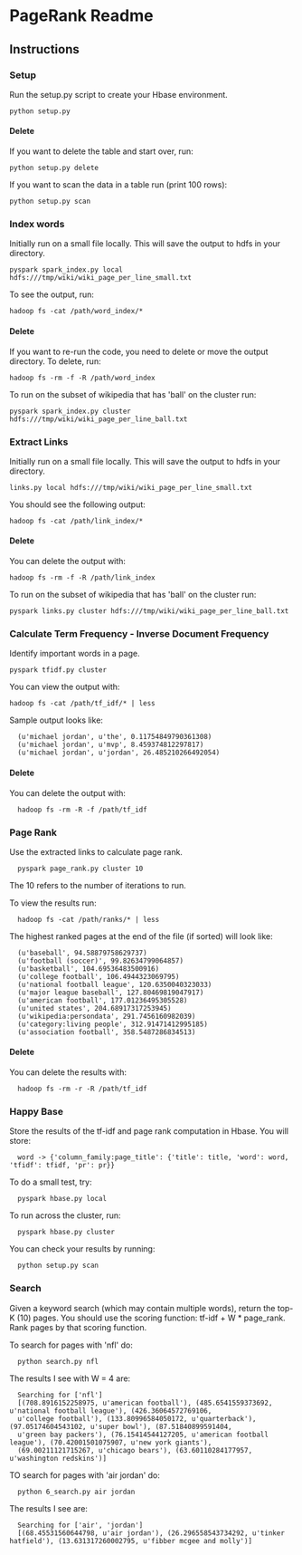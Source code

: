 # PageRank Readme

## Instructions

### Setup
Run the setup.py script to create your Hbase environment.

    python setup.py

#### Delete
If you want to delete the table and start over, run:

    python setup.py delete

If you want to scan the data in a table run (print 100 rows):

    python setup.py scan

### Index words
Initially run on a small file locally. This will save the output to hdfs in your directory.

    pyspark spark_index.py local hdfs:///tmp/wiki/wiki_page_per_line_small.txt

To see the output, run:

    hadoop fs -cat /path/word_index/*


#### Delete
If you want to re-run the code, you need to delete or move the output directory. To delete, run:

    hadoop fs -rm -f -R /path/word_index

To run on the subset of wikipedia that has 'ball' on the cluster run:

    pyspark spark_index.py cluster hdfs:///tmp/wiki/wiki_page_per_line_ball.txt

### Extract Links
Initially run on a small file locally. This will save the output to hdfs in your directory.

    links.py local hdfs:///tmp/wiki/wiki_page_per_line_small.txt

You should see the following output:

    hadoop fs -cat /path/link_index/*

#### Delete
You can delete the output with:

    hadoop fs -rm -f -R /path/link_index

To run on the subset of wikipedia that has 'ball' on the cluster run:

    pyspark links.py cluster hdfs:///tmp/wiki/wiki_page_per_line_ball.txt

### Calculate Term Frequency - Inverse Document Frequency

  Identify important words in a page.

    pyspark tfidf.py cluster

  You can view the output with:

    hadoop fs -cat /path/tf_idf/* | less

  Sample output looks like:

      (u'michael jordan', u'the', 0.11754849790361308)
      (u'michael jordan', u'mvp', 8.459374812297817)
      (u'michael jordan', u'jordan', 26.485210266492054)

#### Delete
  You can delete the output with:

      hadoop fs -rm -R -f /path/tf_idf

### Page Rank

  Use the extracted links to calculate page rank.

      pyspark page_rank.py cluster 10

  The 10 refers to the number of iterations to run.

  To view the results run:

      hadoop fs -cat /path/ranks/* | less

  The highest ranked pages at the end of the file (if sorted) will look like:

      (u'baseball', 94.58879758629737)
      (u'football (soccer)', 99.82634799064857)
      (u'basketball', 104.69536483500916)
      (u'college football', 106.4944323069795)
      (u'national football league', 120.6350040323033)
      (u'major league baseball', 127.80469819047917)
      (u'american football', 177.01236495305528)
      (u'united states', 204.68917317253945)
      (u'wikipedia:persondata', 291.7456160982039)
      (u'category:living people', 312.91471412995185)
      (u'association football', 358.5487286834513)

#### Delete
  You can delete the results with:

      hadoop fs -rm -r -R /path/tf_idf

### Happy Base

  Store the results of the tf-idf and page rank computation in Hbase. You will store:

      word -> {'column_family:page_title': {'title': title, 'word': word, 'tfidf': tfidf, 'pr': pr}}

  To do a small test, try:

      pyspark hbase.py local

  To run across the cluster, run:

      pyspark hbase.py cluster

  You can check your results by running:

      python setup.py scan

### Search

  Given a keyword search (which may contain multiple words), return the top-K (10) pages.
  You should use the scoring function: tf-idf + W * page\_rank.
  Rank pages by that scoring function.

  To search for pages with 'nfl' do:

      python search.py nfl

  The results I see with W = 4 are:

      Searching for ['nfl']
      [(708.8916152258975, u'american football'), (485.6541559373692, u'national football league'), (426.36064572769106,
      u'college football'), (133.80996584050172, u'quarterback'), (97.05174604543102, u'super bowl'), (87.51840899591404,
      u'green bay packers'), (76.15414544127205, u'american football league'), (70.42001501075907, u'new york giants'),
      (69.00211121715267, u'chicago bears'), (63.60110284177957, u'washington redskins')]

  TO search for pages with 'air jordan' do:

      python 6_search.py air jordan

  The results I see are:

      Searching for ['air', 'jordan']
      [(68.45531560644798, u'air jordan'), (26.296558543734292, u'tinker hatfield'), (13.631317260002795, u'fibber mcgee and molly')]
